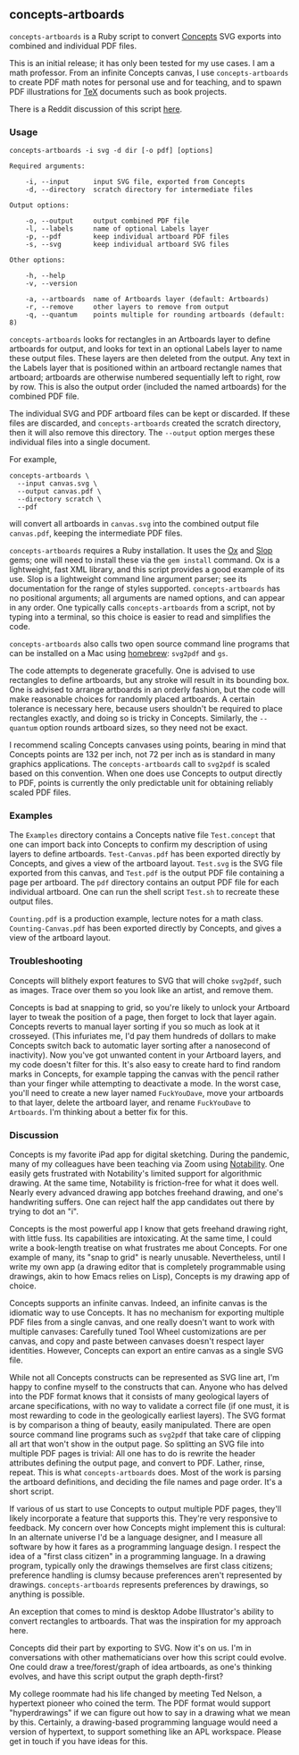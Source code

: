 ## concepts-artboards

`concepts-artboards` is a Ruby script to convert [Concepts](https://concepts.app/en/) SVG exports into combined and individual PDF files.

This is an initial release; it has only been tested for my use cases. I am a math professor. From an infinite Concepts canvas, I use `concepts-artboards` to create PDF math notes for personal use and for teaching, and to spawn PDF illustrations for [TeX](http://www.ams.org/publications/what-is-tex) documents such as book projects.

There is a Reddit discussion of this script [here](https://www.reddit.com/r/ConceptsApp/comments/lwl8r5/conceptsartboards_a_ruby_script_for_converting/).

### Usage
    concepts-artboards -i svg -d dir [-o pdf] [options]

    Required arguments:

        -i, --input      input SVG file, exported from Concepts
        -d, --directory  scratch directory for intermediate files

    Output options:

        -o, --output     output combined PDF file
        -l, --labels     name of optional Labels layer
        -p, --pdf        keep individual artboard PDF files
        -s, --svg        keep individual artboard SVG files

    Other options:

        -h, --help       
        -v, --version    

        -a, --artboards  name of Artboards layer (default: Artboards)
        -r, --remove     other layers to remove from output
        -q, --quantum    points multiple for rounding artboards (default: 8)


`concepts-artboards` looks for rectangles in an Artboards layer to define artboards for output, and looks for text in an optional Labels layer to name these output files. These layers are then deleted from the output. Any text in the Labels layer that is positioned within an artboard rectangle names that artboard; artboards are otherwise numbered sequentially left to right, row by row. This is also the output order (included the named artboards) for the combined PDF file.

The individual SVG and PDF artboard files can be kept or discarded. If these files are discarded, and `concepts-artboards` created the scratch directory, then it will also remove this directory. The `--output` option merges these individual files into a single document.

For example,

    concepts-artboards \
      --input canvas.svg \
      --output canvas.pdf \
      --directory scratch \
      --pdf

will convert all artboards in `canvas.svg` into the combined output file `canvas.pdf`, keeping the intermediate PDF files.

`concepts-artboards` requires a Ruby installation. It uses the [Ox](http://www.ohler.com/ox/) and [Slop](https://github.com/leejarvis/slop) gems; one will need to install these via the `gem install` command. Ox is a lightweight, fast XML library, and this script provides a good example of its use. Slop is a lightweight command line argument parser; see its documentation for the range of styles supported. `concepts-artboards` has no positional arguments; all arguments are named options, and can appear in any order. One typically calls `concepts-artboards` from a script, not by typing into a terminal, so this choice is easier to read and simplifies the code.

`concepts-artboards` also calls two open source command line programs that can be installed on a Mac using [homebrew](https://brew.sh/): `svg2pdf` and `gs`.

The code attempts to degenerate gracefully. One is advised to use rectangles to define artboards, but any stroke will result in its bounding box. One is advised to arrange artboards in an orderly fashion, but the code will make reasonable choices for randomly placed artboards. A certain tolerance is necessary here, because users shouldn't be required to place rectangles exactly, and doing so is tricky in Concepts. Similarly, the `--quantum` option rounds artboard sizes, so they need not be exact.

I recommend scaling Concepts canvases using points, bearing in mind that Concepts points are 132 per inch, not 72 per inch as is standard in many graphics applications. The `concepts-artboards` call to `svg2pdf` is scaled based on this convention. When one does use Concepts to output directly to PDF, points is currently the only predictable unit for obtaining reliably scaled PDF files.
### Examples

The `Examples` directory contains a Concepts native file `Test.concept` that one can import back into Concepts to confirm my description of using layers to define artboards. `Test-Canvas.pdf` has been exported directly by Concepts, and gives a view of the artboard layout. `Test.svg` is the SVG file exported from this canvas, and `Test.pdf` is the output PDF file containing a page per artboard. The `pdf` directory contains an output PDF file for each individual artboard. One can run the shell script `Test.sh` to recreate these output files.

`Counting.pdf` is a production example, lecture notes for a math class. `Counting-Canvas.pdf` has been exported directly by Concepts, and gives a view of the artboard layout.

### Troubleshooting

Concepts will blithely export features to SVG that will choke `svg2pdf`, such as images. Trace over them so you look like an artist, and remove them.

Concepts is bad at snapping to grid, so you're likely to unlock your Artboard layer to tweak the position of a page, then forget to lock that layer again. Concepts reverts to manual layer sorting if you so much as look at it crosseyed. (This infuriates me, I'd pay them hundreds of dollars to make Concepts switch back to automatic layer sorting after a nanosecond of inactivity). Now you've got unwanted content in your Artboard layers, and my code doesn't filter for this. It's also easy to create hard to find random marks in Concepts, for example tapping the canvas with the pencil rather than your finger while attempting to deactivate a mode. In the worst case, you'll need to create a new layer named `FuckYouDave`, move your artboards to that layer, delete the artboard layer, and rename `FuckYouDave` to `Artboards`. I'm thinking about a better fix for this.
### Discussion

Concepts is my favorite iPad app for digital sketching. During the pandemic, many of my colleagues have been teaching via Zoom using [Notability](https://www.gingerlabs.com/). One easily gets frustrated with Notability's limited support for algorithmic drawing. At the same time, Notability is friction-free for what it does well. Nearly every advanced drawing app botches freehand drawing, and one's handwriting suffers. One can reject half the app candidates out there by trying to dot an "i".

Concepts is the most powerful app I know that gets freehand drawing right, with little fuss. Its capabilities are intoxicating. At the same time, I could write a book-length treatise on what frustrates me about Concepts. For one example of many, its "snap to grid" is nearly unusable. Nevertheless, until I write my own app (a drawing editor that is completely programmable using drawings, akin to how Emacs relies on Lisp), Concepts is my drawing app of choice.

Concepts supports an infinite canvas. Indeed, an infinite canvas is the idiomatic way to use Concepts. It has no mechanism for exporting multiple PDF files from a single canvas, and one really doesn't want to work with multiple canvases: Carefully tuned Tool Wheel customizations are per canvas, and copy and paste between canvases doesn't respect layer identities. However, Concepts can export an entire canvas as a single SVG file.

While not all Concepts constructs can be represented as SVG line art, I'm happy to confine myself to the constructs that can. Anyone who has delved into the PDF format knows that it consists of many geological layers of arcane specifications,  with no way to validate a correct file (if one must, it is most rewarding to code in the geologically earliest layers). The SVG format is by comparison a thing of beauty, easily manipulated. There are open source command line programs such as `svg2pdf` that take care of clipping all art that won't show in the output page. So splitting an SVG file into multiple PDF pages is trivial: All one has to do is rewrite the header attributes defining the output page, and convert to PDF. Lather, rinse, repeat. This is what `concepts-artboards` does. Most of the work is parsing the artboard definitions, and deciding the file names and page order. It's a short script.

If various of us start to use Concepts to output multiple PDF pages, they'll likely incorporate a feature that supports this. They're very responsive to feedback. My concern over how Concepts might implement this is cultural: In an alternate universe I'd be a language designer, and I measure all software by how it fares as a programming language design. I respect the idea of a "first class citizen" in a programming language. In a drawing program, typically only the drawings themselves are first class citizens; preference handling is clumsy because preferences aren't represented by drawings. `concepts-artboards` represents preferences by drawings, so anything is possible.

An exception that comes to mind is desktop Adobe Illustrator's ability to convert rectangles to artboards. That was the inspiration for my approach here.

Concepts did their part by exporting to SVG. Now it's on us. I'm in conversations with other mathematicians over how this script could evolve. One could draw a tree/forest/graph of idea artboards, as one's thinking evolves, and have this script output the graph depth-first?

My college roommate had his life changed by meeting Ted Nelson, a hypertext pioneer who coined the term. The PDF format would support "hyperdrawings" if we can figure out how to say in a drawing what we mean by this. Certainly, a drawing-based programming language would need a version of hypertext, to support something like an APL workspace. Please get in touch if you have ideas for this.


